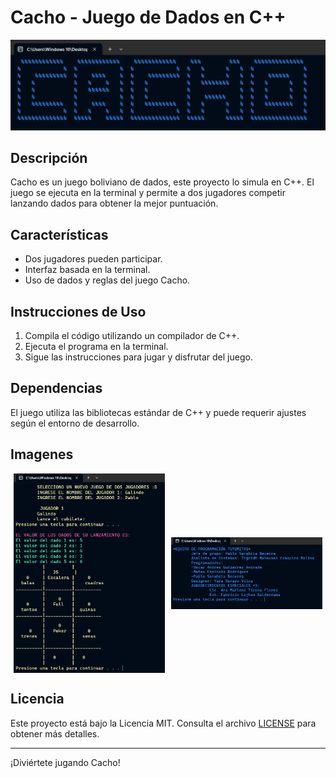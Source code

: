 # Cacho - Juego de Dados en C++

![Logo](Media/logo.png)

## Descripción
Cacho es un juego boliviano de dados, este proyecto lo simula en C++. El juego se ejecuta en la terminal y permite a dos jugadores competir lanzando dados para obtener la mejor puntuación.

## Características
- Dos jugadores pueden participar.
- Interfaz basada en la terminal.
- Uso de dados y reglas del juego Cacho.

## Instrucciones de Uso
1. Compila el código utilizando un compilador de C++.
2. Ejecuta el programa en la terminal.
3. Sigue las instrucciones para jugar y disfrutar del juego.

## Dependencias
El juego utiliza las bibliotecas estándar de C++ y puede requerir ajustes según el entorno de desarrollo.

## Imagenes
<div style="display: flex; justify-content: space-around; align-items: center;">
    <img src="Media/juego.png" alt="Juego" style="width: 48%;">
    <img src="Media/Creditos.png" alt="Creditos" style="width: 48%;">
</div>



## Licencia
Este proyecto está bajo la Licencia MIT. Consulta el archivo [LICENSE](LICENSE) para obtener más detalles.

---

¡Diviértete jugando Cacho!
